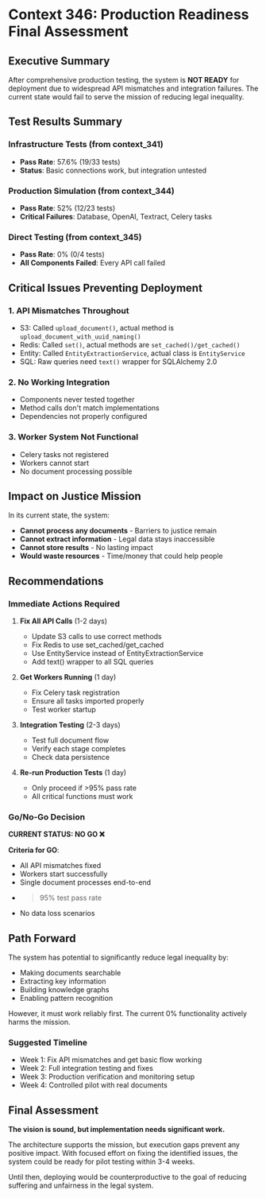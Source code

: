# Context 346: Production Readiness Final Assessment

## Executive Summary

After comprehensive production testing, the system is **NOT READY** for deployment due to widespread API mismatches and integration failures. The current state would fail to serve the mission of reducing legal inequality.

## Test Results Summary

### Infrastructure Tests (from context_341)
- **Pass Rate**: 57.6% (19/33 tests)
- **Status**: Basic connections work, but integration untested

### Production Simulation (from context_344)
- **Pass Rate**: 52% (12/23 tests)
- **Critical Failures**: Database, OpenAI, Textract, Celery tasks

### Direct Testing (from context_345)
- **Pass Rate**: 0% (0/4 tests)
- **All Components Failed**: Every API call failed

## Critical Issues Preventing Deployment

### 1. API Mismatches Throughout
- S3: Called `upload_document()`, actual method is `upload_document_with_uuid_naming()`
- Redis: Called `set()`, actual methods are `set_cached()/get_cached()`
- Entity: Called `EntityExtractionService`, actual class is `EntityService`
- SQL: Raw queries need `text()` wrapper for SQLAlchemy 2.0

### 2. No Working Integration
- Components never tested together
- Method calls don't match implementations
- Dependencies not properly configured

### 3. Worker System Not Functional
- Celery tasks not registered
- Workers cannot start
- No document processing possible

## Impact on Justice Mission

In its current state, the system:
- **Cannot process any documents** - Barriers to justice remain
- **Cannot extract information** - Legal data stays inaccessible  
- **Cannot store results** - No lasting impact
- **Would waste resources** - Time/money that could help people

## Recommendations

### Immediate Actions Required

1. **Fix All API Calls** (1-2 days)
   - Update S3 calls to use correct methods
   - Fix Redis to use set_cached/get_cached
   - Use EntityService instead of EntityExtractionService
   - Add text() wrapper to all SQL queries

2. **Get Workers Running** (1 day)
   - Fix Celery task registration
   - Ensure all tasks imported properly
   - Test worker startup

3. **Integration Testing** (2-3 days)
   - Test full document flow
   - Verify each stage completes
   - Check data persistence

4. **Re-run Production Tests** (1 day)
   - Only proceed if >95% pass rate
   - All critical functions must work

### Go/No-Go Decision

**CURRENT STATUS: NO GO ❌**

**Criteria for GO**:
- All API mismatches fixed
- Workers start successfully
- Single document processes end-to-end
- >95% test pass rate
- No data loss scenarios

## Path Forward

The system has potential to significantly reduce legal inequality by:
- Making documents searchable
- Extracting key information
- Building knowledge graphs
- Enabling pattern recognition

However, it must work reliably first. The current 0% functionality actively harms the mission.

### Suggested Timeline
- Week 1: Fix API mismatches and get basic flow working
- Week 2: Full integration testing and fixes
- Week 3: Production verification and monitoring setup
- Week 4: Controlled pilot with real documents

## Final Assessment

**The vision is sound, but implementation needs significant work.**

The architecture supports the mission, but execution gaps prevent any positive impact. With focused effort on fixing the identified issues, the system could be ready for pilot testing within 3-4 weeks.

Until then, deploying would be counterproductive to the goal of reducing suffering and unfairness in the legal system.